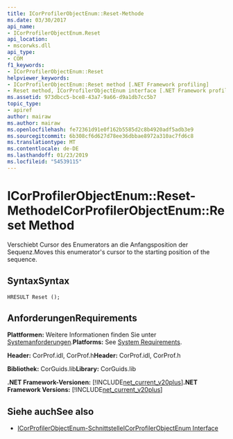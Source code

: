 ```yaml
---
title: ICorProfilerObjectEnum::Reset-Methode
ms.date: 03/30/2017
api_name:
- ICorProfilerObjectEnum.Reset
api_location:
- mscorwks.dll
api_type:
- COM
f1_keywords:
- ICorProfilerObjectEnum::Reset
helpviewer_keywords:
- ICorProfilerObjectEnum::Reset method [.NET Framework profiling]
- Reset method, ICorProfilerObjectEnum interface [.NET Framework profiling]
ms.assetid: 973dbcc5-bce8-43a7-9a66-d9a1db7cc5b7
topic_type:
- apiref
author: mairaw
ms.author: mairaw
ms.openlocfilehash: fe72361d91e0f162b5585d2c8b4920adf5adb3e9
ms.sourcegitcommit: 6b308cf6d627d78ee36dbbae8972a310ac7fd6c8
ms.translationtype: MT
ms.contentlocale: de-DE
ms.lasthandoff: 01/23/2019
ms.locfileid: "54539115"
---
```

# <a name="icorprofilerobjectenumreset-method"></a><span data-ttu-id="83820-102">ICorProfilerObjectEnum::Reset-Methode</span><span class="sxs-lookup"><span data-stu-id="83820-102">ICorProfilerObjectEnum::Reset Method</span></span>
<span data-ttu-id="83820-103">Verschiebt Cursor des Enumerators an die Anfangsposition der Sequenz.</span><span class="sxs-lookup"><span data-stu-id="83820-103">Moves this enumerator's cursor to the starting position of the sequence.</span></span>  
  
## <a name="syntax"></a><span data-ttu-id="83820-104">Syntax</span><span class="sxs-lookup"><span data-stu-id="83820-104">Syntax</span></span>  
  
```  
HRESULT Reset ();  
```  
  
## <a name="requirements"></a><span data-ttu-id="83820-105">Anforderungen</span><span class="sxs-lookup"><span data-stu-id="83820-105">Requirements</span></span>  
 <span data-ttu-id="83820-106">**Plattformen:** Weitere Informationen finden Sie unter [Systemanforderungen](../../../../docs/framework/get-started/system-requirements.md).</span><span class="sxs-lookup"><span data-stu-id="83820-106">**Platforms:** See [System Requirements](../../../../docs/framework/get-started/system-requirements.md).</span></span>  
  
 <span data-ttu-id="83820-107">**Header:** CorProf.idl, CorProf.h</span><span class="sxs-lookup"><span data-stu-id="83820-107">**Header:** CorProf.idl, CorProf.h</span></span>  
  
 <span data-ttu-id="83820-108">**Bibliothek:** CorGuids.lib</span><span class="sxs-lookup"><span data-stu-id="83820-108">**Library:** CorGuids.lib</span></span>  
  
 <span data-ttu-id="83820-109">**.NET Framework-Versionen:** [!INCLUDE[net_current_v20plus](../../../../includes/net-current-v20plus-md.md)]</span><span class="sxs-lookup"><span data-stu-id="83820-109">**.NET Framework Versions:** [!INCLUDE[net_current_v20plus](../../../../includes/net-current-v20plus-md.md)]</span></span>  
  
## <a name="see-also"></a><span data-ttu-id="83820-110">Siehe auch</span><span class="sxs-lookup"><span data-stu-id="83820-110">See also</span></span>
- [<span data-ttu-id="83820-111">ICorProfilerObjectEnum-Schnittstelle</span><span class="sxs-lookup"><span data-stu-id="83820-111">ICorProfilerObjectEnum Interface</span></span>](../../../../docs/framework/unmanaged-api/profiling/icorprofilerobjectenum-interface.md)
